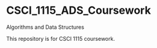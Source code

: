 # CSCI_1115_ADS_Coursework

Algorithms and Data Structures

This repository is for CSCI 1115 coursework.
